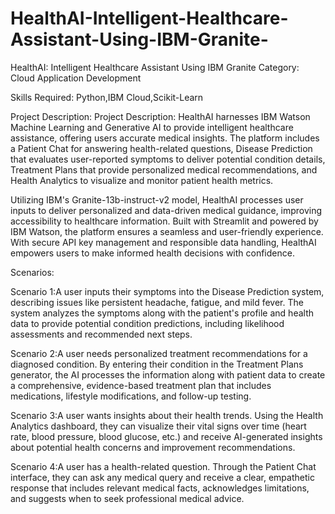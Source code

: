 # HealthAI-Intelligent-Healthcare-Assistant-Using-IBM-Granite-
HealthAI: Intelligent Healthcare Assistant Using IBM Granite
Category: Cloud Application Development

Skills Required:
Python,IBM Cloud,Scikit-Learn

Project Description:
Project Description:
HealthAI harnesses IBM Watson Machine Learning and Generative AI to provide intelligent healthcare assistance, offering users accurate medical insights. The platform includes a Patient Chat for answering health-related questions, Disease Prediction that evaluates user-reported symptoms to deliver potential condition details, Treatment Plans that provide personalized medical recommendations, and Health Analytics to visualize and monitor patient health metrics.

Utilizing IBM's Granite-13b-instruct-v2 model, HealthAI processes user inputs to deliver personalized and data-driven medical guidance, improving accessibility to healthcare information. Built with Streamlit and powered by IBM Watson, the platform ensures a seamless and user-friendly experience. With secure API key management and responsible data handling, HealthAI empowers users to make informed health decisions with confidence.

Scenarios:

Scenario 1:A user inputs their symptoms into the Disease Prediction system, describing issues like persistent headache, fatigue, and mild fever. The system analyzes the symptoms along with the patient's profile and health data to provide potential condition predictions, including likelihood assessments and recommended next steps.

Scenario 2:A user needs personalized treatment recommendations for a diagnosed condition. By entering their condition in the Treatment Plans generator, the AI processes the information along with patient data to create a comprehensive, evidence-based treatment plan that includes medications, lifestyle modifications, and follow-up testing.

Scenario 3:A user wants insights about their health trends. Using the Health Analytics dashboard, they can visualize their vital signs over time (heart rate, blood pressure, blood glucose, etc.) and receive AI-generated insights about potential health concerns and improvement recommendations.

Scenario 4:A user has a health-related question. Through the Patient Chat interface, they can ask any medical query and receive a clear, empathetic response that includes relevant medical facts, acknowledges limitations, and suggests when to seek professional medical advice.

